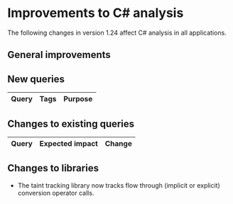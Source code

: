 # Improvements to C# analysis

The following changes in version 1.24 affect C# analysis in all applications.

## General improvements

## New queries

| **Query**                   | **Tags**  | **Purpose**                                                        |
|-----------------------------|-----------|--------------------------------------------------------------------|

## Changes to existing queries

| **Query**                  | **Expected impact**    | **Change**                                                       |
|----------------------------|------------------------|------------------------------------------------------------------|

## Changes to libraries

* The taint tracking library now tracks flow through (implicit or explicit) conversion operator calls.
